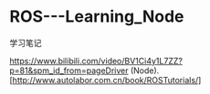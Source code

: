 # ROS---Learning_Node
学习笔记

https://www.bilibili.com/video/BV1Ci4y1L7ZZ?p=81&spm_id_from=pageDriver
(Node).[http://www.autolabor.com.cn/book/ROSTutorials/]
